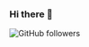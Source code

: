 ### Hi there 👋

<!--
**YP522/YP522** is a ✨ _special_ ✨ repository because its `README.md` (this file) appears on your GitHub profile.

Here are some ideas to get you started:

- 🔭 I’m currently working on ...
- 🌱 I’m currently learning ...
- 👯 I’m looking to collaborate on ...
- 🤔 I’m looking for help with ...
- 💬 Ask me about ...
- 📫 How to reach me: ...
- 😄 Pronouns: ...
- ⚡ Fun fact: ...
-->

![GitHub followers](https://img.shields.io/endpoint?url=https://api.github.com/graphql&query=%7B%0A%20%20repository(owner%3A%20%22YP522%22%2C%20name%3A%20%22YP522%22)%20%7B%0A%20%20%20%20owner%20%7B%0A%20%20%20%20%20%20login%0A%20%20%20%20%20%20...%20%20on%20User%20%7B%0A%20%20%20%20%20%20%20%20location%20%7B%0A%20%20%20%20%20%20%20%20%20%20countryName%3A%20country%0A%20%20%20%20%20%20%20%20%7D%0A%20%20%20%20%20%20%20%20followers%20%7B%0A%20%20%20%20%20%20%20%20%20%20totalCount%0A%20%20%20%20%20%20%20%20%7D%0A%20%20%20%20%7D%0A%20%20%7D%0A%7D)
